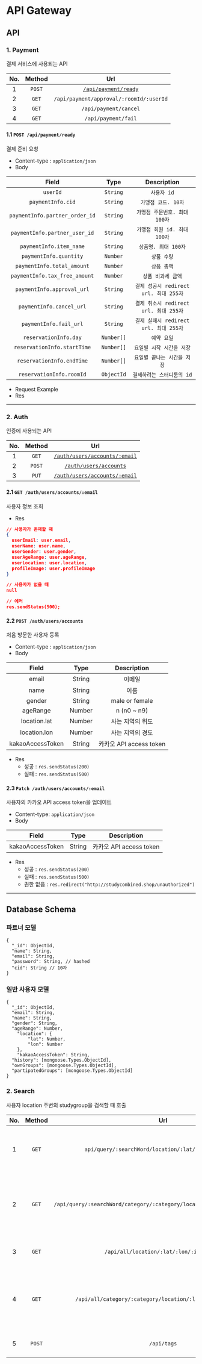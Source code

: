 # API Gateway

## API

### 1. Payment

결제 서비스에 사용되는 API

|  No.  | Method |                       Url                        |
| :---: | :----: | :----------------------------------------------: |
|   1   | `POST` | [`/api/payment/ready`](#11-post-apipaymentready) |
|   2   | `GET`  |     `/api/payment/approval/:roomId/:userId`      |
|   3   | `GET`  |              `/api/payment/cancel`               |
|   4   | `GET`  |               `/api/payment/fail`                |

#### 1.1 `POST /api/payment/ready`

결제 준비 요청

- Content-type : `application/json`
- Body

|             Field              |    Type    |          Description           |
| :----------------------------: | :--------: | :----------------------------: |
|            `userId`            |  `String`  |            `사용자 id`            |
|       `paymentInfo.cid`        |  `String`  |         `가맹점 코드. 10자`          |
| `paymentInfo.partner_order_id` |  `String`  |      `가맹점 주문번호. 최대 100자`       |
| `paymentInfo.partner_user_id`  |  `String`  |      `가맹점 회원 id. 최대 100자`      |
|    `paymentInfo.item_name`     |  `String`  |         `상품명. 최대 100자`         |
|     `paymentInfo.quantity`     |  `Number`  |            `상품 수량`             |
|   `paymentInfo.total_amount`   |  `Number`  |            `상품 총액`             |
| `paymentInfo.tax_free_amount`  |  `Number`  |          `상품 비과세 금액`           |
|   `paymentInfo.approval_url`   |  `String`  | `결제 성공시 redirect url. 최대 255자` |
|    `paymentInfo.cancel_url`    |  `String`  | `결제 취소시 redirect url. 최대 255자` |
|     `paymentInfo.fail_url`     |  `String`  | `결제 실패시 redirect url. 최대 255자` |
|     `reservationInfo.day`      | `Number[]` |            `예약 요일`             |
|  `reservationInfo.startTime`   | `Number[]` |        `요일별 시작 시간을 저장`         |
|   `reservationInfo.endTime`    | `Number[]` |        `요일별 끝나는 시간을 저장`        |
|    `reservationInfo.roomId`    | `ObjectId` |        `결제하려는 스터디룸의 id`        |


- Request Example
- Res



---

### 2. Auth

인증에 사용되는 API

|  No.  | Method |                            Url                             |
| :---: | :----: | :--------------------------------------------------------: |
|   1   | `GET`  |     [`/auth/users/accounts/:email`](#21-get-authusers)     |
|   2   | `POST` |    [`/auth/users/accounts`](#22-post-authusersaccounts)    |
|   3   | `PUT`  | [`/auth/users/accounts/:email`](#23-put-authusersaccounts) |

#### 2.1 `GET /auth/users/accounts/:email`

사용자 정보 조회

- Res

```json
// 사용자가 존재할 때
{
  userEmail: user.email,
  userName: user.name,
  userGender: user.gender,
  userAgeRange: user.ageRange,
  userLocation: user.location,
  profileImage: user.profileImage
}

// 사용자가 없을 때
null

// 에러
res.sendStatus(500);
```

#### 2.2 `POST /auth/users/accounts`

처음 방문한 사용자 등록

- Content-type : `application/json`
- Body

|      Field       |  Type  |     Description      |
| :--------------: | :----: | :------------------: |
|      email       | String |         이메일          |
|       name       | String |          이름          |
|      gender      | String |    male or female    |
|     ageRange     | Number |     n (n0 ~ n9)      |
|   location.lat   | Number |      사는 지역의 위도       |
|   location.lon   | Number |      사는 지역의 경도       |
| kakaoAccessToken | String | 카카오 API access token |

- Res
  - 성공 : `res.sendStatus(200)`
  - 실패 : `res.sendStatus(500)`

#### 2.3 `Patch /auth/users/accounts/:email`

사용자의 카카오 API access token을 업데이트

- Content-type: `application/json`
- Body

|      Field       |  Type  |     Description      |
| :--------------: | :----: | :------------------: |
| kakaoAccessToken | String | 카카오 API access token |

- Res
  - 성공 : `res.sendStatus(200)`
  - 실패 : `res.sendStatus(500)`
  - 권한 없음 : `res.redirect("http://studycombined.shop/unauthorized")`



---

## Database Schema

### 파트너 모델

```
{
  "_id": ObjectId,
  "name": String,
  "email": String,
  "password": String, // hashed
  "cid": String // 10자
}
```

### 일반 사용자 모델

```
{
  "_id": ObjectId,
  "email": String,
  "name": String,
  "gender": String,
  "ageRange": Number,
	"location": {
		"lat": Number,
		"lon": Number
	},
	"kakaoAccessToken": String,
  "history": [mongoose.Types.ObjectId],
  "ownGroups": [mongoose.Types.ObjectId],
  "partipatedGroups": [mongoose.Types.ObjectId]
}
```

### 2. Search

사용자 location 주변의 studygroup을 검색할 때 호출

|  No.  | Method |                                    Url                                    |                  Body                   |            What            |
| :---: | :----: | :-----------------------------------------------------------------------: | :-------------------------------------: | :------------------------: |
|   1   | `GET`  |           `api/query/:searchWord/location/:lat/:lon/:isRecruit`           |                                         |    `검색어로 필터링한 스터디그룹 조회`    |
|   2   | `GET`  | `/api/query/:searchWord/category/:category/location/:lat/:lon/:isRecruit` |                                         | `검색어와 카테고리로 필터링한 스터디그룹 조회` |
|   3   | `GET`  |                 `/api/all/location/:lat/:lon/:isRecruit`                  |                                         |       `모든 스터디그룹 조회`        |
|   4   | `GET`  |        `/api/all/category/:category/location/:lat/:lon/:isRecruit`        |                                         | `카테고리로 필터링 한 모든 스터디 그룹 조회` |
|   5   | `POST` |                                `/api/tags`                                | `{tags, category, lat, lon, isRecruit}` |          `태그 검색`           |
